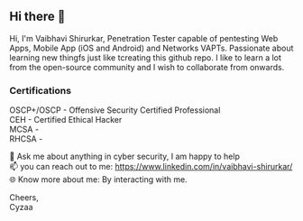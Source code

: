 ## **Hi there** 👋

Hi, I'm Vaibhavi Shirurkar, Penetration Tester capable of pentesting Web Apps, Mobile App (iOS and Android) and Networks VAPTs. Passionate about learning new thingfs just like tcreating this github repo.
I like to learn a lot from the open-source community and I wish to collaborate from onwards. </br>

### **Certifications**

OSCP+/OSCP - Offensive Security Certified Professional</br>
CEH - Certified Ethical Hacker</br>
MCSA - </br>
RHCSA - </br>

💬 Ask me about anything in cyber security, I am happy to help </br>
📫 you can reach out to me: https://www.linkedin.com/in/vaibhavi-shirurkar/ </br>
🌐 Know more about me: By interacting with me.</br>

Cheers,</br>
Cyzaa
